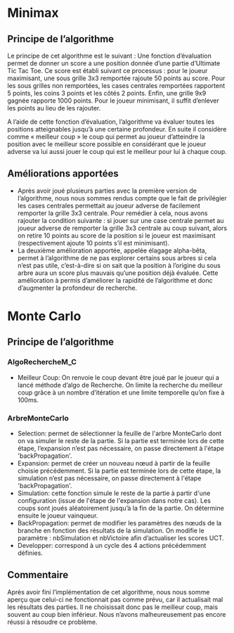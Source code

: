 # Minimax
## Principe de l’algorithme 

Le principe de cet algorithme est le suivant : 
Une fonction d’évaluation permet de donner un score a une position donnée d’une partie d’Ultimate Tic Tac Toe. Ce score est établi suivant ce processus : pour le joueur maximisant, une sous grille 3x3 remportée rajoute 50 points au score. Pour les sous grilles non remportées, les cases centrales remportées rapportent 5 points, les coins 3 points et les côtés 2 points. Enfin, une grille 9x9 gagnée rapporte 1000 points. Pour le joueur minimisant, il suffit d’enlever les points au lieu de les rajouter.

A l’aide de cette fonction d’évaluation, l’algorithme va évaluer toutes les positions atteignables jusqu’à une certaine profondeur. En suite il considère comme « meilleur coup » le coup qui permet au joueur d’atteindre la position avec le meilleur score possible en considérant que le joueur adverse va lui aussi jouer le coup qui est le meilleur pour lui à chaque coup.


## Améliorations apportées 

- Après avoir joué plusieurs parties avec la première version de l’algorithme, nous nous sommes rendus compte que le fait de privilégier les cases centrales permettait au joueur adverse de facilement remporter la grille 3x3 centrale. Pour remédier à cela, nous avons rajouter la condition suivante : si jouer sur une case centrale permet au joueur adverse de remporter la grille 3x3 centrale au coup suivant, alors on retire 10 points au score de la position si le joueur est maximisant (respectivement ajoute 10 points s’il est minimisant).
- La deuxième amélioration apportée, appelée élagage alpha-bêta, permet à l’algorithme de ne pas explorer certains sous arbres si cela n’est pas utile, c’est-à-dire si on sait que la position à l’origine du sous arbre aura un score plus mauvais qu’une position déjà évaluée. Cette amélioration à permis d’améliorer la rapidité de l’algorithme et donc d’augmenter la profondeur de recherche.



# Monte Carlo

## Principe de l’algorithme
### AlgoRechercheM_C
- Meilleur Coup: On renvoie le coup devant être joué par le joueur qui a lancé méthode d’algo de Recherche. On limite la recherche du meilleur coup grâce à un nombre d’itération et une limite temporelle qu’on fixe à 100ms.
### ArbreMonteCarlo
- Selection: permet de sélectionner la feuille de l'arbre MonteCarlo dont on va simuler le reste de la partie. Si la partie est terminée lors de cette étape, l’expansion n’est pas nécessaire, on passe directement à l'étape 'backPropagation'.
- Expansion: permet de créer un nouveau nœud à partir de la feuille choisie précédemment. Si la partie est terminée lors de cette étape, la simulation n’est pas nécessaire, on passe directement à l'étape 'backPropagation'.
- Simulation: cette fonction simule le reste de la partie à partir d'une configuration (issue de l'étape de l'expansion dans notre cas). Les coups sont joués aléatoirement jusqu’à la fin de la partie. On détermine ensuite le joueur vainqueur.
- BackPropagation: permet de modifier les paramètres des nœuds de la branche en fonction des résultats de la simulation. On modifie le paramètre : nbSimulation et nbVictoire afin d’actualiser les scores UCT.
- Developper: correspond à un cycle des 4 actions précédemment définies. 

## Commentaire 
Après avoir fini l’implémentation de cet algorithme, nous nous somme aperçu que celui-ci ne fonctionnait pas comme prévu, car il actualisait mal les résultats des parties. Il ne choisissait donc pas le meilleur coup, mais souvent au coup bien inférieur.  Nous n’avons malheureusement pas encore réussi à résoudre ce problème.
